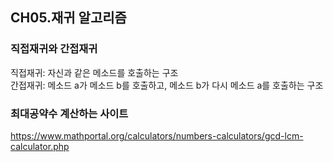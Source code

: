 ## CH05.재귀 알고리즘

### 직접재귀와 간접재귀   
직접재귀: 자신과 같은 메소드를 호출하는 구조  
간접재귀: 메소드 a가 메소드 b를 호출하고, 메소드 b가 다시 메소드 a를 호출하는 구조  

### 최대공약수 계산하는 사이트
https://www.mathportal.org/calculators/numbers-calculators/gcd-lcm-calculator.php